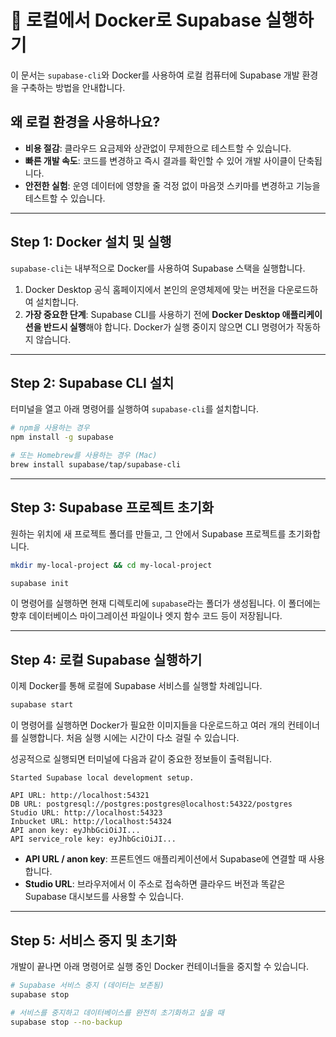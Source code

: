 # 🐳 로컬에서 Docker로 Supabase 실행하기

이 문서는 `supabase-cli`와 Docker를 사용하여 로컬 컴퓨터에 Supabase 개발 환경을 구축하는 방법을 안내합니다.

## 왜 로컬 환경을 사용하나요?

- **비용 절감**: 클라우드 요금제와 상관없이 무제한으로 테스트할 수 있습니다.
- **빠른 개발 속도**: 코드를 변경하고 즉시 결과를 확인할 수 있어 개발 사이클이 단축됩니다.
- **안전한 실험**: 운영 데이터에 영향을 줄 걱정 없이 마음껏 스키마를 변경하고 기능을 테스트할 수 있습니다.

---

## Step 1: Docker 설치 및 실행

`supabase-cli`는 내부적으로 Docker를 사용하여 Supabase 스택을 실행합니다.

1.  Docker Desktop 공식 홈페이지에서 본인의 운영체제에 맞는 버전을 다운로드하여 설치합니다.
2.  **가장 중요한 단계**: Supabase CLI를 사용하기 전에 **Docker Desktop 애플리케이션을 반드시 실행**해야 합니다. Docker가 실행 중이지 않으면 CLI 명령어가 작동하지 않습니다.

---

## Step 2: Supabase CLI 설치

터미널을 열고 아래 명령어를 실행하여 `supabase-cli`를 설치합니다.

```bash
# npm을 사용하는 경우
npm install -g supabase

# 또는 Homebrew를 사용하는 경우 (Mac)
brew install supabase/tap/supabase-cli
```

---

## Step 3: Supabase 프로젝트 초기화

원하는 위치에 새 프로젝트 폴더를 만들고, 그 안에서 Supabase 프로젝트를 초기화합니다.

```bash
mkdir my-local-project && cd my-local-project

supabase init
```

이 명령어를 실행하면 현재 디렉토리에 `supabase`라는 폴더가 생성됩니다. 이 폴더에는 향후 데이터베이스 마이그레이션 파일이나 엣지 함수 코드 등이 저장됩니다.

---

## Step 4: 로컬 Supabase 실행하기

이제 Docker를 통해 로컬에 Supabase 서비스를 실행할 차례입니다.

```bash
supabase start
```

이 명령어를 실행하면 Docker가 필요한 이미지들을 다운로드하고 여러 개의 컨테이너를 실행합니다. 처음 실행 시에는 시간이 다소 걸릴 수 있습니다.

성공적으로 실행되면 터미널에 다음과 같이 중요한 정보들이 출력됩니다.

```plaintext
Started Supabase local development setup.

API URL: http://localhost:54321
DB URL: postgresql://postgres:postgres@localhost:54322/postgres
Studio URL: http://localhost:54323
Inbucket URL: http://localhost:54324
API anon key: eyJhbGciOiJI...
API service_role key: eyJhbGciOiJI...
```

- **API URL / anon key**: 프론트엔드 애플리케이션에서 Supabase에 연결할 때 사용합니다.
- **Studio URL**: 브라우저에서 이 주소로 접속하면 클라우드 버전과 똑같은 Supabase 대시보드를 사용할 수 있습니다.

---

## Step 5: 서비스 중지 및 초기화

개발이 끝나면 아래 명령어로 실행 중인 Docker 컨테이너들을 중지할 수 있습니다.

```bash
# Supabase 서비스 중지 (데이터는 보존됨)
supabase stop

# 서비스를 중지하고 데이터베이스를 완전히 초기화하고 싶을 때
supabase stop --no-backup
```
